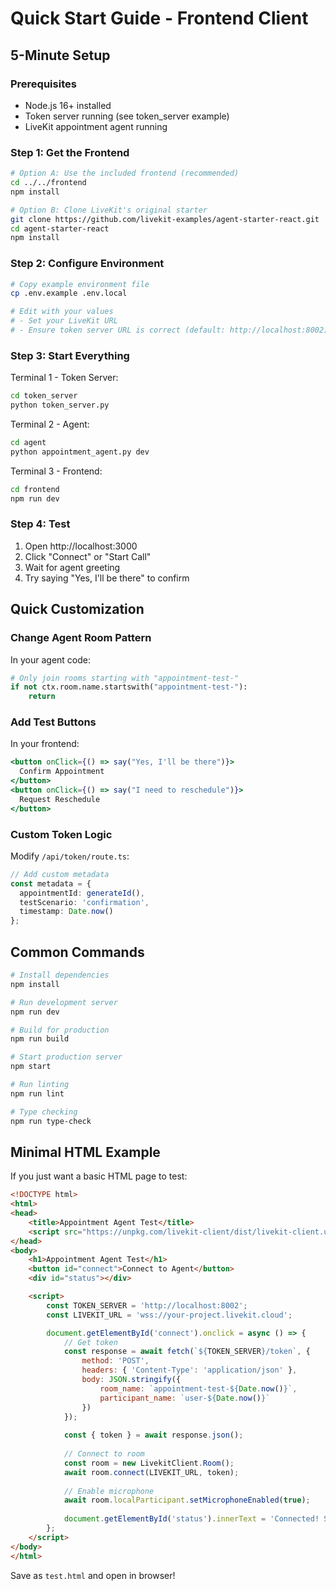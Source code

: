 # Quick Start Guide - Frontend Client

## 5-Minute Setup

### Prerequisites
- Node.js 16+ installed
- Token server running (see token_server example)
- LiveKit appointment agent running

### Step 1: Get the Frontend

```bash
# Option A: Use the included frontend (recommended)
cd ../../frontend
npm install

# Option B: Clone LiveKit's original starter
git clone https://github.com/livekit-examples/agent-starter-react.git
cd agent-starter-react
npm install
```

### Step 2: Configure Environment

```bash
# Copy example environment file
cp .env.example .env.local

# Edit with your values
# - Set your LiveKit URL
# - Ensure token server URL is correct (default: http://localhost:8002)
```

### Step 3: Start Everything

Terminal 1 - Token Server:
```bash
cd token_server
python token_server.py
```

Terminal 2 - Agent:
```bash
cd agent
python appointment_agent.py dev
```

Terminal 3 - Frontend:
```bash
cd frontend
npm run dev
```

### Step 4: Test

1. Open http://localhost:3000
2. Click "Connect" or "Start Call"
3. Wait for agent greeting
4. Try saying "Yes, I'll be there" to confirm

## Quick Customization

### Change Agent Room Pattern

In your agent code:
```python
# Only join rooms starting with "appointment-test-"
if not ctx.room.name.startswith("appointment-test-"):
    return
```

### Add Test Buttons

In your frontend:
```jsx
<button onClick={() => say("Yes, I'll be there")}>
  Confirm Appointment
</button>
<button onClick={() => say("I need to reschedule")}>
  Request Reschedule
</button>
```

### Custom Token Logic

Modify `/api/token/route.ts`:
```typescript
// Add custom metadata
const metadata = {
  appointmentId: generateId(),
  testScenario: 'confirmation',
  timestamp: Date.now()
};
```

## Common Commands

```bash
# Install dependencies
npm install

# Run development server
npm run dev

# Build for production
npm run build

# Start production server
npm start

# Run linting
npm run lint

# Type checking
npm run type-check
```

## Minimal HTML Example

If you just want a basic HTML page to test:

```html
<!DOCTYPE html>
<html>
<head>
    <title>Appointment Agent Test</title>
    <script src="https://unpkg.com/livekit-client/dist/livekit-client.umd.min.js"></script>
</head>
<body>
    <h1>Appointment Agent Test</h1>
    <button id="connect">Connect to Agent</button>
    <div id="status"></div>

    <script>
        const TOKEN_SERVER = 'http://localhost:8002';
        const LIVEKIT_URL = 'wss://your-project.livekit.cloud';

        document.getElementById('connect').onclick = async () => {
            // Get token
            const response = await fetch(`${TOKEN_SERVER}/token`, {
                method: 'POST',
                headers: { 'Content-Type': 'application/json' },
                body: JSON.stringify({
                    room_name: `appointment-test-${Date.now()}`,
                    participant_name: `user-${Date.now()}`
                })
            });
            
            const { token } = await response.json();
            
            // Connect to room
            const room = new LivekitClient.Room();
            await room.connect(LIVEKIT_URL, token);
            
            // Enable microphone
            await room.localParticipant.setMicrophoneEnabled(true);
            
            document.getElementById('status').innerText = 'Connected! Speak to the agent.';
        };
    </script>
</body>
</html>
```

Save as `test.html` and open in browser!